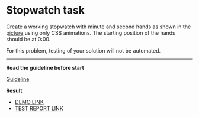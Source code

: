 # Stopwatch task

Create a working stopwatch with minute and second hands as shown in the [picture](stopwatch.png) using only CSS animations. The starting position of the hands should be at 0:00.

For this problem, testing of your solution will not be automated.

---
**Read the guideline before start**

[Guideline](https://github.com/mate-academy/layout_task-guideline/blob/master/README.md)

**Result**

 - [DEMO LINK](https://sci-kid.github.io/layout_stop-watch/)
 - [TEST REPORT LINK](https://sci-kid.github.io/layout_stop-watch/report/html_report/)
